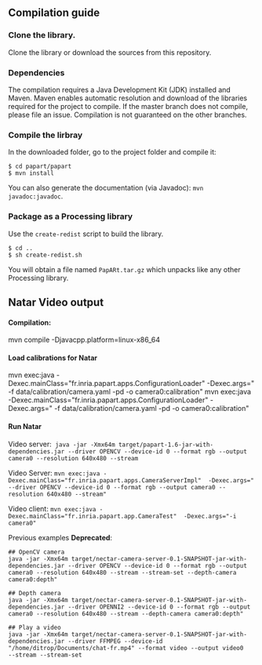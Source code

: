 ## Compilation guide

### Clone the library. 

Clone the library or download the sources from this repository. 

### Dependencies

The compilation requires a Java Development Kit (JDK) installed and Maven. 
Maven enables automatic resolution and download of the libraries required for 
the project to compile. If the master branch does not compile, please file an issue. 
Compilation is not guaranteed on the other branches. 

### Compile the lirbray

In the downloaded folder, go to the project folder and compile it: 
```
$ cd papart/papart
$ mvn install
```

You can also generate the documentation (via Javadoc): `mvn javadoc:javadoc`.

### Package as a Processing library

Use the `create-redist` script to build the library. 
``` 
$ cd ..
$ sh create-redist.sh
```

You will obtain a file named `PapARt.tar.gz` which unpacks like any other Processing library. 


## Natar Video output 


#### Compilation: 
mvn compile -Djavacpp.platform=linux-x86_64



#### Load calibrations for Natar 


mvn exec:java -Dexec.mainClass="fr.inria.papart.apps.ConfigurationLoader" -Dexec.args=" -f data/calibration/camera.yaml -pd -o camera0:calibration"
mvn exec:java -Dexec.mainClass="fr.inria.papart.apps.ConfigurationLoader" -Dexec.args=" -f data/calibration/camera.yaml -pd -o camera0:calibration"


#### Run Natar


Video server: 
`java -jar -Xmx64m target/papart-1.6-jar-with-dependencies.jar --driver OPENCV --device-id 0 --format rgb --output camera0 --resolution 640x480 --stream`

Video Server:
`mvn exec:java -Dexec.mainClass="fr.inria.papart.apps.CameraServerImpl"  -Dexec.args=" --driver OPENCV --device-id 0 --format rgb --output camera0 --resolution 640x480 --stream"`

Video client: 
`mvn exec:java -Dexec.mainClass="fr.inria.papart.app.CameraTest"  -Dexec.args="-i camera0"`

Previous examples **Deprecated**:

```
## OpenCV camera
java -jar -Xmx64m target/nectar-camera-server-0.1-SNAPSHOT-jar-with-dependencies.jar --driver OPENCV --device-id 0 --format rgb --output camera0 --resolution 640x480 --stream --stream-set --depth-camera camera0:depth" 

## Depth camera 
java -jar -Xmx64m target/nectar-camera-server-0.1-SNAPSHOT-jar-with-dependencies.jar --driver OPENNI2 --device-id 0 --format rgb --output camera0 --resolution 640x480 --stream --depth-camera camera0:depth" 

## Play a video
java -jar -Xmx64m target/nectar-camera-server-0.1-SNAPSHOT-jar-with-dependencies.jar --driver FFMPEG --device-id "/home/ditrop/Documents/chat-fr.mp4" --format video --output video0	--stream --stream-set
```
